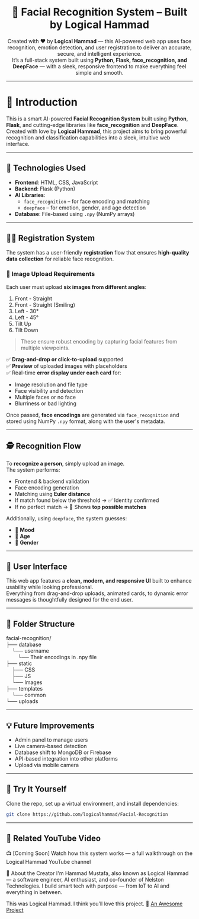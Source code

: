 <h1 align="center">🧠 Facial Recognition System – Built by Logical Hammad</h1>

<p align="center">
Created with ❤️ by <strong>Logical Hammad</strong> — this AI-powered web app uses face recognition, emotion detection, and user registration to deliver an accurate, secure, and intelligent experience.
<br>
It’s a full-stack system built using <strong>Python, Flask, face_recognition, and DeepFace</strong> — with a sleek, responsive frontend to make everything feel simple and smooth.
</p>

---

# 🧠 Introduction

This is a smart AI-powered **Facial Recognition System** built using **Python**, **Flask**, and cutting-edge libraries like **face_recognition** and **DeepFace**.  
Created with love by **Logical Hammad**, this project aims to bring powerful recognition and classification capabilities into a sleek, intuitive web interface.

---

## 🚀 Technologies Used

- **Frontend**: HTML, CSS, JavaScript  
- **Backend**: Flask (Python)  
- **AI Libraries**:  
  - `face_recognition` – for face encoding and matching  
  - `deepface` – for emotion, gender, and age detection  
- **Database**: File-based using `.npy` (NumPy arrays)

---

## 🧑‍💼 Registration System

The system has a user-friendly **registration** flow that ensures **high-quality data collection** for reliable face recognition.

### 📸 Image Upload Requirements

Each user must upload **six images from different angles**:
1. Front - Straight
2. Front - Straight (Smiling)
3. Left - 30°
4. Left - 45°
5. Tilt Up
6. Tilt Down

> These ensure robust encoding by capturing facial features from multiple viewpoints.

✅ **Drag-and-drop or click-to-upload** supported  
✅ **Preview** of uploaded images with placeholders  
✅ Real-time **error display under each card** for:
- Image resolution and file type
- Face visibility and detection
- Multiple faces or no face
- Blurriness or bad lighting

Once passed, **face encodings** are generated via `face_recognition` and stored using NumPy `.npy` format, along with the user's metadata.

---

## 🕵️ Recognition Flow

To **recognize a person**, simply upload an image.  
The system performs:

- Frontend & backend validation
- Face encoding generation
- Matching using **Euler distance**  
- If match found below the threshold → ✅ Identity confirmed  
- If no perfect match → 🤔 Shows **top possible matches**

Additionally, using `deepface`, the system guesses:
- 🧠 **Mood**
- 🎂 **Age**
- 🚻 **Gender**

---

## 🎨 User Interface

This web app features a **clean, modern, and responsive UI** built to enhance usability while looking professional.  
Everything from drag-and-drop uploads, animated cards, to dynamic error messages is thoughtfully designed for the end user.

---

## 📂 Folder Structure
facial-recognition/<br>
├── database<br>
&nbsp;&nbsp;&nbsp;&nbsp;└── username<br>
&nbsp;&nbsp;&nbsp;&nbsp;&nbsp;&nbsp;&nbsp;&nbsp;└── Their encodings in .npy file<br>
├── static<br>
&nbsp;&nbsp;&nbsp;&nbsp;├── CSS<br>
&nbsp;&nbsp;&nbsp;&nbsp;├── JS<br>
&nbsp;&nbsp;&nbsp;&nbsp;└── Images<br>
├── templates<br>
&nbsp;&nbsp;&nbsp;&nbsp;└── common<br>
└── uploads<br>


---

## 💡 Future Improvements

- Admin panel to manage users
- Live camera-based detection
- Database shift to MongoDB or Firebase
- API-based integration into other platforms
- Upload via mobile camera

---

## 🧪 Try It Yourself

Clone the repo, set up a virtual environment, and install dependencies:

```bash
git clone https://github.com/logicalhammad/Facial-Recognition
```

---

## 🎥 Related YouTube Video
📺 [Coming Soon] Watch how this system works — a full walkthrough on the Logical Hammad YouTube channel

🔗 About the Creator
I'm Hammad Mustafa, also known as Logical Hammad — a software engineer, AI enthusiast, and co-founder of Nelston Technologies. I build smart tech with purpose — from IoT to AI and everything in between.

This was Logical Hammad. I think you’ll love this project.
🔗 [An Awesome Project](#)



<br><br><br><br><br><br><br>








